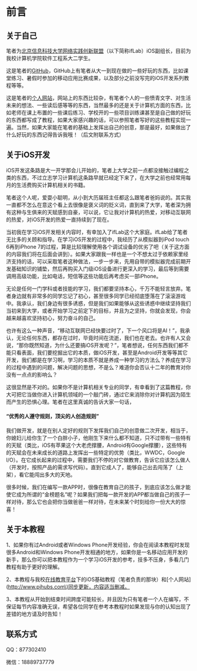 # 前言

## 关于自己

笔者为[北京信息科技大学网络实践创新联盟](http://iflab.org)（以下简称ifLab）iOS副组长，目前为我校计算机学院软件工程系大二学生。

这是笔者的[GitHub](https://github.com/windstormeye)，GitHub上有笔者从大一到现在做的一些好玩的东西，比如课堂练习、暑假时参加的移动应用比赛成果，以及部分之前没写完的iOS开发系列教程等等。

这是笔者的[个人网站](http://www.pjhubs.com)，网站上的东西比较杂，有笔者个人的一些愤青文字、对生活未来的想法、一些读后感等等的东西，当然最多的还是关于计算机方面的东西，比如老师在课上布置的一些课后练习、学校开的一些项目训练课甚至是自己做的好玩的东西都写成了教程，如果大家感兴趣的话，可以参照笔者写好的这些教程实现一遍。当然，如果大家能在笔者的基础上发挥出自己的创意，那是最好，如果做出了什么好玩的东西记得告诉我哦！（后文附联系方式）

## 关于iOS开发

iOS开发这条路是大一开学那会儿开始的，笔者上大学之前一点都没接触过编程之类的东西，不过立志学习计算机这条路早就已经定下来了，在大学之前也经常用每月的生活费购买计算机相关的书籍。

笔者这个人呢，爱耍小聪明，从小到大历届班主任都这么跟笔者爸妈说的。其实我一直都不怎么在意这个看上去很像是褒义词的贬义词，直到来了大学，笔者深为拥有这种与生俱来的天赋感到自豪，可以说，它让我对计算机的热爱，对移动互联网的热爱，对iOS开发的热爱一直持续到了现在。

当初我在学习iOS开发相关内容时，有幸加入了ifLab这个大家庭。ifLab给了笔者无比多的关顾和指导。在学习iOS开发的过程中，我经历了从模拟器到iPod touch 6再到iPhone 7的过程，算是比较理解使用各个调试设备的优劣了吧（关于这方面的内容我们将在后面会讲到）。如果大家跟我一样也是一个不想太过于依赖家里经济支持的话，可以采取笔者这种做法，一步一步来，先用自带的模拟器完成前期开发基础知识的铺垫，然后再购买入门级iOS设备进行更深入的学习，最后等到需要调用高级功能，比如电话，短信等这些功能后再考虑买一部iPhone。

无论是任何一门学科或者技能的学习，我们都要坚持本心，千万不能轻言放弃。笔者身边就有非常多的同学忘记了初心，甚至很多同学已经彻底堕落在了滚滚游戏中。我承认，我们身边有很多诱惑，但是我们如果能够从这些诱惑中继续坚持我们当初来到大学，或者开始学习之前定下的目标，并且为之坚持，你就会发现，你会越来越喜欢坚持初心，努力奋斗的自己。

也许有这么一种声音，“移动互联网已经快要过时了，下一个风口将是AI！”，我承认，无论任何东西，都存在过时，毕竟时间在流逝，我们也在老去。也许有人又会说，“那你既然知道，为什么还要搞iOS开发呢？”，笔者想说，任何东西我们都不能只看表面，我们要挖掘出它的本质，做iOS开发，甚至是Android开发等等其它开发，我们都是在学习啊，学习的本质不就是养成一种学习的方法么？养成在学习的过程中遇到的问题，解决问题的思想，不是么？难道你会否认十二年的教育对你没有一点点的影响么？

这很显然是不对的。如果你不是计算机相关专业的同学，有幸看到了这篇教程，你大可把它当做你进入计算机领域的一个敲门砖，通过它来消除你对计算机因为陌生而产生的恐惧心理。笔者在这里真诚的告诉大家一句话，

#### “优秀的人遵守规则，顶尖的人创造规则”

我们做开发，就是在别人定好的规则下发挥我们自己的创意做二次开发，相当于，你媳妇儿给你生了一个白胖小子，他刚生下来什么都不知道，只不过带有一些特有的天赋（类比，iOS有苹果这个大老虎撑腰，Android有Google撑腰），这些特有的天赋会在未来成长的道路上发挥出一些特定的优势（类比，WWDC，Google I/O）。在它成长起来的过程中，需要我们不停的对它做教育，告诉它应该怎么做人（开发时，按照产品的需求写代码）。直到它成人了，能够自己出去闯荡了（上架），看它能闯出多大的天地。

很多时候，我们在编写一款APP时，很像在教育自己的孩子，到底应该怎么做才能使它成为所谓的“金榜题名”呢？如果我们把每一款开发的APP都当做自己的孩子一样对待，那么它也会把你当做爸爸一样对待，在未来某个时刻给你一份大大的惊喜！

## 关于本教程

1、如果你有过Android或者Windows Phone开发经验，你会在阅读本教程时发现很多Android和Windows Phone开发相通的地方，如果你是一名移动应用开发的新手，那么你可以把本教程作为一个学习iOS开发的参考，技多不压身，多看几门教程有助于更好的理解。

2、本教程与我校[在线教育平台](http://x.bistu.edu.cn)下的iOS基础教程（笔者负责的那块）和\[个人网站\]\([http://www.pjhubs.com\)同步更新，内容适当删减。](http://www.pjhubs.com%29同步更新，内容适当删减。)

3、本教程从开始到结束时间跨度可能较长，并且因为只有笔者一个人在编写，不保证每节内容准确无误，希望各位同学在参考本教程时如果发现与你的认知出现了差错的地方请及时告知！

## 联系方式

QQ：877302410

微信：18889737779

